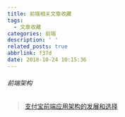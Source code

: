 ```yaml
---
title: 前端相关文章收藏
tags:
  - 文章收藏
categories: 前端
description: ' '
related_posts: true
abbrlink: f37d
date: 2018-10-24 10:15:36
---
```


###### 前端架构

> [支付宝前端应用架构的发展和选择](https://github.com/sorrycc/blog/issues/6)
